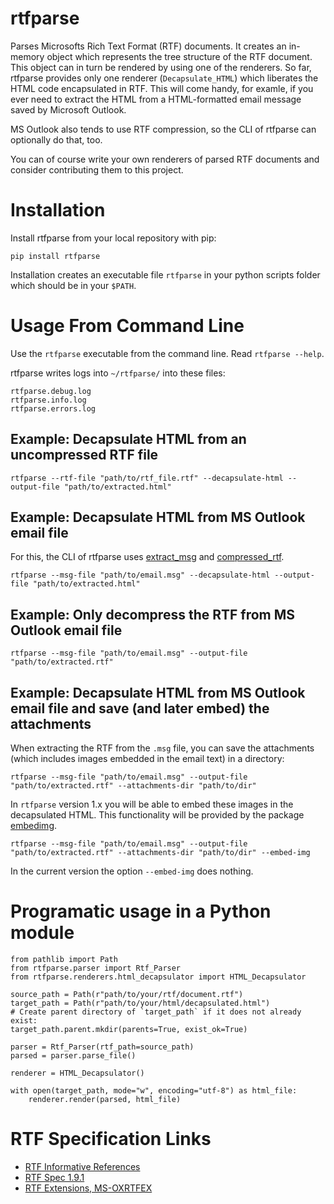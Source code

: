 # rtfparse

Parses Microsofts Rich Text Format (RTF) documents. It creates an in-memory object which represents the tree structure of the RTF document. This object can in turn be rendered by using one of the renderers.
So far, rtfparse provides only one renderer (`Decapsulate_HTML`) which liberates the HTML code encapsulated in RTF. This will come handy, for examle, if you ever need to extract the HTML from a HTML-formatted email message saved by Microsoft Outlook.

MS Outlook also tends to use RTF compression, so the CLI of rtfparse can optionally do that, too.

You can of course write your own renderers of parsed RTF documents and consider contributing them to this project.


# Installation

Install rtfparse from your local repository with pip:

    pip install rtfparse

Installation creates an executable file `rtfparse` in your python scripts folder which should be in your `$PATH`.

# Usage From Command Line

Use the `rtfparse` executable from the command line. Read `rtfparse --help`.

rtfparse writes logs into `~/rtfparse/` into these files:

```
rtfparse.debug.log
rtfparse.info.log
rtfparse.errors.log
```

## Example: Decapsulate HTML from an uncompressed RTF file

    rtfparse --rtf-file "path/to/rtf_file.rtf" --decapsulate-html --output-file "path/to/extracted.html"

## Example: Decapsulate HTML from MS Outlook email file

For this, the CLI of rtfparse uses [extract_msg](https://github.com/TeamMsgExtractor/msg-extractor) and [compressed_rtf](https://github.com/delimitry/compressed_rtf).

    rtfparse --msg-file "path/to/email.msg" --decapsulate-html --output-file "path/to/extracted.html"

## Example: Only decompress the RTF from MS Outlook email file

    rtfparse --msg-file "path/to/email.msg" --output-file "path/to/extracted.rtf"

## Example: Decapsulate HTML from MS Outlook email file and save (and later embed) the attachments

When extracting the RTF from the `.msg` file, you can save the attachments (which includes images embedded in the email text) in a directory:

    rtfparse --msg-file "path/to/email.msg" --output-file "path/to/extracted.rtf" --attachments-dir "path/to/dir"

In `rtfparse` version 1.x you will be able to embed these images in the decapsulated HTML. This functionality will be provided by the package [embedimg](https://github.com/fleetingbytes/embedimg).

    rtfparse --msg-file "path/to/email.msg" --output-file "path/to/extracted.rtf" --attachments-dir "path/to/dir" --embed-img

In the current version the option `--embed-img` does nothing.

# Programatic usage in a Python module

```
from pathlib import Path
from rtfparse.parser import Rtf_Parser
from rtfparse.renderers.html_decapsulator import HTML_Decapsulator

source_path = Path(r"path/to/your/rtf/document.rtf")
target_path = Path(r"path/to/your/html/decapsulated.html")
# Create parent directory of `target_path` if it does not already exist:
target_path.parent.mkdir(parents=True, exist_ok=True)

parser = Rtf_Parser(rtf_path=source_path)
parsed = parser.parse_file()

renderer = HTML_Decapsulator()

with open(target_path, mode="w", encoding="utf-8") as html_file:
    renderer.render(parsed, html_file)
```

# RTF Specification Links

* [RTF Informative References](https://learn.microsoft.com/en-us/openspecs/exchange_server_protocols/ms-oxrtfcp/85c0b884-a960-4d1a-874e-53eeee527ca6)
* [RTF Spec 1.9.1](https://msopenspecs.azureedge.net/files/Archive_References/[MSFT-RTF].pdf)
* [RTF Extensions, MS-OXRTFEX](https://docs.microsoft.com/en-us/openspecs/exchange_server_protocols/ms-oxrtfex/411d0d58-49f7-496c-b8c3-5859b045f6cf)
